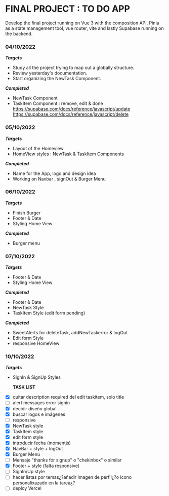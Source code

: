 # FINAL PROJECT : TO DO APP

Develop the final project running on Vue 3 with the composition API, Pinia as a state management tool, vue router, vite and lastly Supabase running on the backend.

### 04/10/2022

**_Targets_**

- Study all the project trying to map out a globally structure.
- Review yesterday's documentation.
- Start organizing the NewTask Component.

**_Completed_**

- NewTask Component
- TaskItem Component : remove, edit & done
  https://supabase.com/docs/reference/javascript/update
  https://supabase.com/docs/reference/javascript/delete

### 05/10/2022

**_Targets_**

- Layout of the Homeview
- HomeView styles : NewTask & TaskItem Components

**_Completed_**

- Name for the App, logo and design idea
- Working on Navbar , signOut & Burger Menu

### 06/10/2022

**_Targets_**

- Finish Burger
- Footer & Date
- Styling Home View

**_Completed_**

- Burger menu

### 07/10/2022

**_Targets_**

- Footer & Date
- Styling Home View

**_Completed_**

- Footer & Date
- NewTask Style
- TaskItem Style (edit form pending)

**_Completed_**

- SweetAlerts for deleteTask, addNewTaskerror & logOut
- Edit form Style
- responsive HomeView

### 10/10/2022

**_Targets_**

- SignIn & SignUp Styles

  **TASK LIST**

- [x] quitar description required del edit taskitem, solo title
- [ ] alert messages error signin
- [x] decidir diseño global
- [x] buscar logos e imágenes
- [ ] responsive
- [x] NewTask style
- [x] TaskItem style
- [x] edit form style
- [x] introducir fecha (momentjs)
- [x] NavBar + style + logOut
- [x] Burger Menu
- [ ] Mensaje "thanks for signup" o "chekinbox" o similar
- [x] Footer + style (falta responsive)
- [ ] SignIn/Up style
- [ ] hacer listas por temas¿?añadir imagen de perfil¿?o icono personalixazado en la tarea¿?
- [ ] deploy Vercel

